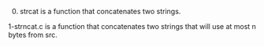 0. strcat is a function that concatenates two strings.

1-strncat.c is a function that concatenates two strings that will use at most n bytes from src.
